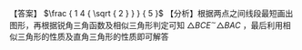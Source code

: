 【答案】 $\frac { 1 4 { \sqrt { 2 } } } { 5 }$
【分析】根据两点之间线段最短画出图形，再根据锐角三角函数及相似三角形判定可知 $\triangle B C E ^ { \sim } \triangle B A C$ ，最后利用相似三角形的性质及直角三角形的性质即可解答
